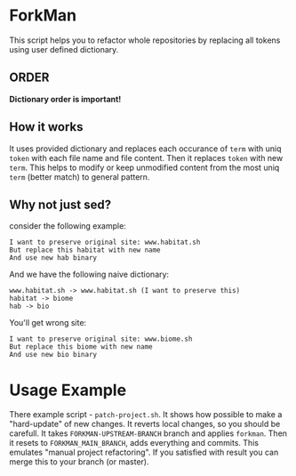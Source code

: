 # ForkMan

This script helps you to refactor whole repositories by replacing all tokens using user defined dictionary.

## ORDER

**Dictionary order is important!**


## How it works

It uses provided dictionary and replaces each occurance of `term` with uniq `token` with each file name and file content. Then it replaces `token` with new `term`.
This helps to modify or keep unmodified content from the most uniq `term` (better match) to general pattern.

## Why not just sed?

consider the following example:

``` text
I want to preserve original site: www.habitat.sh
But replace this habitat with new name
And use new hab binary
```

And we have the following naive dictionary:

``` text
www.habitat.sh -> www.habitat.sh (I want to preserve this)
habitat -> biome
hab -> bio
```

You'll get wrong site:

``` text
I want to preserve original site: www.biome.sh
But replace this biome with new name
And use new bio binary
```

# Usage Example

There example script - `patch-project.sh`. It shows how possible to make a "hard-update" of new changes. It reverts local changes, so you should be carefull.
It takes `FORKMAN-UPSTREAM-BRANCH` branch and applies `forkman`. Then it resets to `FORKMAN_MAIN_BRANCH`, adds everything and commits. This emulates "manual project refactoring".
If you satisfied with result you can merge this to your branch (or master).

